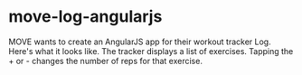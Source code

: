 # move-log-angularjs

MOVE wants to create an AngularJS app for their workout tracker Log. Here's what it looks like. The tracker displays a list of exercises. Tapping the + or - changes the number of reps for that exercise.
